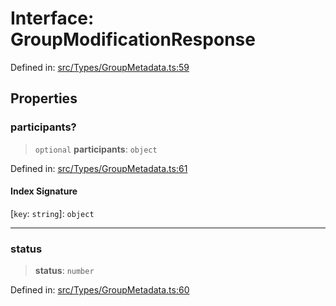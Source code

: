 # Interface: GroupModificationResponse

Defined in: [src/Types/GroupMetadata.ts:59](https://github.com/Fokusdotid/Baileys/blob/039f28db78950e3bac7c407f144ea390dcdf207d/src/Types/GroupMetadata.ts#L59)

## Properties

### participants?

> `optional` **participants**: `object`

Defined in: [src/Types/GroupMetadata.ts:61](https://github.com/Fokusdotid/Baileys/blob/039f28db78950e3bac7c407f144ea390dcdf207d/src/Types/GroupMetadata.ts#L61)

#### Index Signature

\[`key`: `string`\]: `object`

***

### status

> **status**: `number`

Defined in: [src/Types/GroupMetadata.ts:60](https://github.com/Fokusdotid/Baileys/blob/039f28db78950e3bac7c407f144ea390dcdf207d/src/Types/GroupMetadata.ts#L60)

